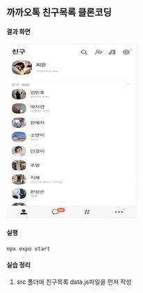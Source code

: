 ## 까까오톡 친구목록 클론코딩

#### 결과 화면 
<img src="https://raw.githubusercontent.com/fastcampus-rn-intruduction/part2-ch1-kakao-friend-list/main/src/result-screenshot.png" width="300" height="400">


#### 실행 
```
npx expo start
```

#### 실습 정리
1. src 폴더에 친구목록 data.js파일을 먼저 작성
